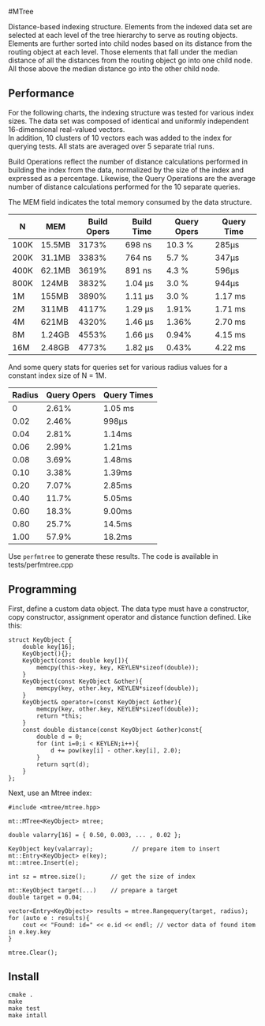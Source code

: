 #MTree

Distance-based indexing structure.
Elements from the indexed data set are selected at each level of the tree hierarchy to serve as routing objects.
Elements are further sorted into child nodes based on its distance from the routing object at each level.
Those elements that fall under the median distance of all the distances from the routing object go into one
child node.  All those above the median distance go into the other child node.  

## Performance

For the following charts, the indexing structure was tested for various index sizes.
The data set was composed of identical and uniformly independent 16-dimensional real-valued vectors.  
In addition, 10 clusters of 10 vectors each was added to the index for querying tests.
All stats are averaged over 5 separate trial runs.

Build Operations reflect the number of distance calculations performed in building the index from the data,
normalized by the size of the index and expressed as a percentage.  Likewise, the Query Operations are the
average number of distance calculations performed for the 10 separate queries. 

The MEM field indicates the total memory consumed by the data structure.

| N | MEM | Build Opers | Build Time | Query Opers |  Query Time |
|---|-----|-------------|------------|-------------|-------------|
| 100K | 15.5MB | 3173% |  698 ns    |  10.3 %  |  285&mu;s  |   
| 200K | 31.1MB | 3383% |  764 ns    |   5.7 %  |  347&mu;s  |
| 400K | 62.1MB | 3619% |  891 ns    |   4.3 %  |  596&mu;s  |
| 800K | 124MB  | 3832% | 1.04 &mu;s |   3.0 %  |  944&mu;s  |
|  1M  | 155MB  | 3890% | 1.11 &mu;s |   3.0 %  |  1.17 ms  |
|  2M  | 311MB  | 4117% | 1.29 &mu;s |   1.91%  |  1.71 ms  |
|  4M  | 621MB  | 4320% | 1.46 &mu;s |   1.36%  |  2.70 ms  |
|  8M  | 1.24GB | 4553% | 1.66 &mu;s |   0.94%  |  4.15 ms  |
|  16M | 2.48GB | 4773% | 1.82 &mu;s |   0.43%  |  4.22 ms  |


And some query stats for queries set for various radius values
for a constant index size of N = 1M. 


| Radius | Query Opers | Query Times |
|--------|-------------|-------------|
|  0     |  2.61%  |  1.05 ms  |
|  0.02  |  2.46%  |  998&mu;s  |
|  0.04  |  2.81%  |  1.14ms  |
|  0.06  |  2.99%  |  1.21ms  |
|  0.08  |  3.69%  |  1.48ms  |
|  0.10  |  3.38%  |  1.39ms  |
|  0.20  |  7.07%  |  2.85ms  |
|  0.40  |  11.7%  |  5.05ms  |
|  0.60  |  18.3%  |  9.00ms  |
|  0.80  |  25.7%  |  14.5ms  |
|  1.00  |  57.9%  |  18.2ms  |


Use `perfmtree` to generate these results.  The code is available in tests/perfmtree.cpp


## Programming


First, define a custom data object.
The data type must have a constructor, copy constructor, assignment operator and distance function defined.
Like this:

```
struct KeyObject {
	double key[16];
	KeyObject(){};
	KeyObject(const double key[]){
		memcpy(this->key, key, KEYLEN*sizeof(double));
	}
	KeyObject(const KeyObject &other){
		memcpy(key, other.key, KEYLEN*sizeof(double));
	}
	KeyObject& operator=(const KeyObject &other){
		memcpy(key, other.key, KEYLEN*sizeof(double));
		return *this;
	}
	const double distance(const KeyObject &other)const{
		double d = 0;
		for (int i=0;i < KEYLEN;i++){
			d += pow(key[i] - other.key[i], 2.0);
		}
		return sqrt(d);
	}
};
```

Next, use an Mtree index:

```
#include <mtree/mtree.hpp>

mt::MTree<KeyObject> mtree;

double valarry[16] = { 0.50, 0.003, ... , 0.02 };

KeyObject key(valarray);           // prepare item to insert
mt::Entry<KeyObject> e(key);
mt::mtree.Insert(e);

int sz = mtree.size();       // get the size of index

mt::KeyObject target(...)    // prepare a target
double target = 0.04;

vector<Entry<KeyObject>> results = mtree.Rangequery(target, radius);
for (auto e : results){
	cout << "Found: id=" << e.id << endl; // vector data of found item in e.key.key 
}

mtree.Clear();
```

## Install

```
cmake .
make
make test
make intall
```
